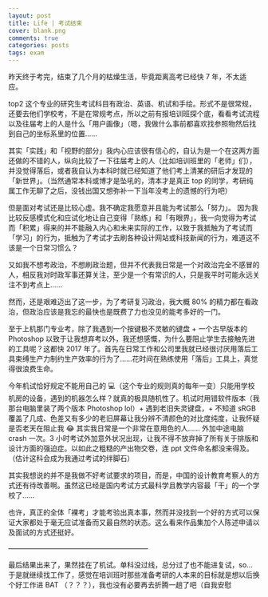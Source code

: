 ```yaml
---
layout: post
title: Life | 考试结束
cover: blank.png
comments: true
categories: posts
tags: exam
---
```


昨天终于考完，结束了几个月的枯燥生活，毕竟距离高考已经快 7 年，不太适应。

top2 这个专业的研究生考试科目有政治、英语、机试和手绘。形式不是很常规，还要去他们学校考，不是在常规考点，所以之前有报培训班探个底，看看考试流程以及往届考上的人是什么「用户画像」（嗯，我做什么事前都喜欢找参照物然后找到自己的坐标系里的位置……

其实「实践」和「视野的部分」我内心应该很有信心的，自认为是一个在这两方面还做的不错的人，纵向比较了一下往届考上的人（比如培训班里的「老师」们），并没觉得落后，或者我自认为本科时就已经知道了他们考上清某的研后才发现的「新世界」。（当然通常本科或博才是坠吼的，清本才是真正 top 的同学，考研纯属工作无聊了之后，没钱出国又想弥补一下当年没考上的遗憾的行为吧）

但是面对考试还是比较心虚。我不确定我愿意并且能为考试那么「努力」。
因为我比较反感模式化和应试化地让自己变得「熟练」和「有眼界」，我一向觉得为考试而「积累」得来的并不能融入内心和未来实际的工作，以致于我抵触为了考试而「学习」的行为，抵触为了考试才去刷各种设计网站或科技新闻的行为，难道这不该是一个日常习惯么？

又如我不想考政治，不想刷政治题，但并不代表我日常是一个对政治完全不感冒的人，相反我对时政军事还算关注，至少是一个有常识的人，只是我平时可能永远关注不到考点上……

然而，还是艰难迈出了这一步，为了考研复习政治，我大概 80% 的精力都在看政治，但政治应该是我忘的最快也是既费了力也没见的能考多好的一门。

至于上机那门专业考，除了我遇到一个按键极不灵敏的键盘 + 一个古早版本的 Photoshop 以致于让我想弃考以外，我还想感慨，为什么要阻止学生去接触先进的工具呢？这都快 2017 年了。首先在日常工作和公司里我就已经很讨厌用落后工具束缚生产力制约生产效率的行为了……花时间在熟练使用「落后」工具上，真觉得很浪费生命。

今年机试恰好规定不能用自己的 💻（这个专业的规则真的每年一变）只能用学校机房的设备，遇到的机器怎么样？就真的极具随机性了。机试时用错软件版本（我那台电脑里装了两个版本 Photoshop lol）+ 遇到老旧失灵键盘，+ 不知道 sRGB 覆盖了几成、色差又有多少的老旧屏幕让我分辨不清颜色的对比度纯度，让我怀疑是否老天在阻止我 😂 其实我日常是一个非常在意用色的人…… 外加中途电脑 crash 一次。3 小时考试外加意外状况出现，让我不得不放弃掉了所有关于排版和设计方面的强迫症。以如此之粗糙的产出物交卷，连 ppt 文件命名都没来得及。（估计这科会成为我通过考试的绊脚石）

其实我想说的并不是我做不好考试要求的项目，而是，中国的设计教育考察人的方式还有待改善啊。虽然这已经是国内考试方式最科学且教学内容最「干」的一个学校了……

也许，真正的全体「裸考」才能考验出真本事，然而并没找到一个好的方式可以保证大家都处于毫无应试准备而又最自然的状态。这么看来作品集加个人陈述申请以及面试的方式还挺好。

————————————————————

最后结果出来了，果然挂在了机试。单科没过线，总分过了也不能进复试，so…
于是就继续找工作了，感觉在培训班时那些准备考研的人本来的目标就是想以后换个好工作进 BAT （？？？），我也没有必要再去折腾一趟了吧（自我安慰
